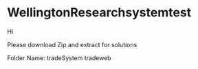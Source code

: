 # WellingtonResearchsystemtest

Hi 

 Please download Zip and extract for solutions
 
 Folder Name: 
 tradeSystem
 tradeweb
